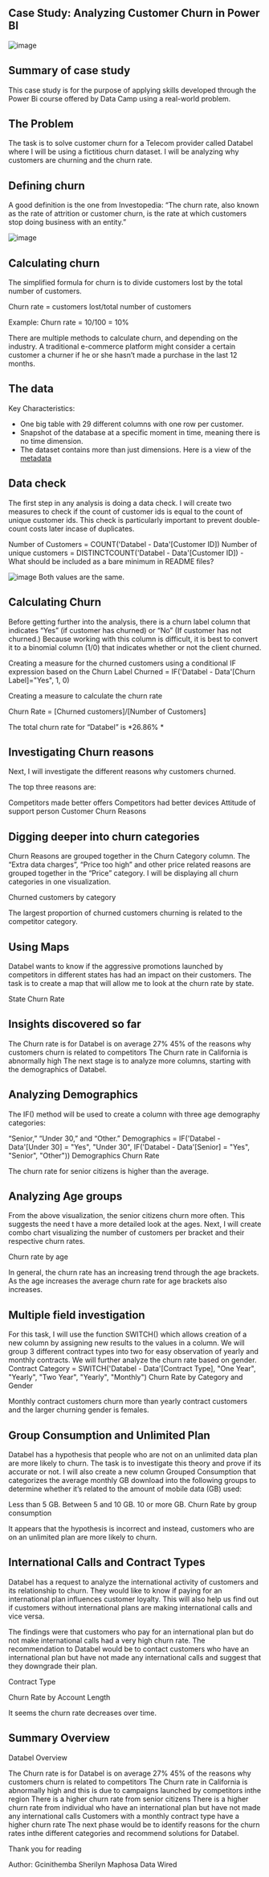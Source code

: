 **Case Study: Analyzing Customer Churn in Power BI**
---
![image](https://user-images.githubusercontent.com/121925698/217402366-9bf089a4-b22e-4299-9382-dc0386b18a2a.png)

Summary of case study
---
This case study is for the purpose of applying skills developed through the Power Bi course offered by Data Camp using a real-world problem.

The Problem
---

The task is to solve customer churn for a Telecom provider called Databel where I will be using a fictitious churn dataset. I will be analyzing why customers are churning and the churn rate.

Defining churn
---

A good definition is the one from Investopedia: “The churn rate, also known as the rate of attrition or customer churn, is the rate at which customers stop doing business with an entity.”

![image](https://user-images.githubusercontent.com/121925698/217403165-b5f713a7-4208-4eb6-b874-9de4c1ae9033.png)

Calculating churn
---

The simplified formula for churn is to divide customers lost by the total number of customers.

Churn rate = customers lost/total number of customers

Example:
Churn rate = 10/100 = 10%

There are multiple methods to calculate churn, and depending on the industry. A traditional e-commerce platform might consider a certain customer a churner if he or she hasn’t made a purchase in the last 12 months.

The data
---

Key Characteristics:

* One big table with 29 different columns with one row per customer.
* Snapshot of the database at a specific moment in time, meaning there is no time dimension.
* The dataset contains more than just dimensions. Here is a view of the [metadata](https://assets.datacamp.com/production/repositories/5993/datasets/c55ad82061b13bc07f6516e51cba9883a90bfa27/Metadata%20-%20Case%20Study_Analyzing%20Customer%20Churn%20in%20Power%20BI.pdf)

Data check
---

The first step in any analysis is doing a data check. I will create two measures to check if the count of customer ids is equal to the count of unique customer ids. This check is particularly important to prevent double-count costs later incase of duplicates.

 Number of Customers = COUNT('Databel - Data'[Customer ID])
    Number of unique customers = DISTINCTCOUNT('Databel - Data'[Customer ID])
    - What should be included as a bare minimum in README files?

![image](https://user-images.githubusercontent.com/121925698/217404152-1d7a887e-9ea4-4471-8c1d-509843cb50fe.png)
Both values are the same.

Calculating Churn
---

Before getting further into the analysis, there is a churn label column that indicates “Yes” (if customer has churned) or “No” (If customer has not churned.) Because working with this column is difficult, it is best to convert it to a binomial column (1/0) that indicates whether or not the client churned.

Creating a measure for the churned customers using a conditional IF expression based on the Churn Label
 Churned = IF('Databel - Data'[Churn Label]="Yes", 1, 0)
 
Creating a measure to calculate the churn rate

 Churn Rate = [Churned customers]/[Number of Customers]
 
The total churn rate for “Databel” is *26.86% *

Investigating Churn reasons
---

Next, I will investigate the different reasons why customers churned.

The top three reasons are:

Competitors made better offers
Competitors had better devices
Attitude of support person
Customer Churn Reasons

Digging deeper into churn categories
---

Churn Reasons are grouped together in the Churn Category column. The “Extra data charges”, “Price too high” and other price related reasons are grouped together in the “Price” category. I will be displaying all churn categories in one visualization.

Churned customers by category

The largest proportion of churned customers churning is related to the competitor category.

Using Maps
---

Databel wants to know if the aggressive promotions launched by competitors in different states has had an impact on their customers. The task is to create a map that will allow me to look at the churn rate by state.

State Churn Rate

Insights discovered so far
---

The Churn rate is for Databel is on average 27%
45% of the reasons why customers churn is related to competitors
The Churn rate in California is abnormally high
The next stage is to analyze more columns, starting with the demographics of Databel.

Analyzing Demographics
---

The IF() method will be used to create a column with three age demography categories:

“Senior,”
“Under 30,”
and “Other.”
Demographics = IF('Databel - Data'[Under 30] = "Yes", "Under 30", IF('Databel - Data'[Senior] = "Yes", "Senior", "Other"))
Demographics Churn Rate

The churn rate for senior citizens is higher than the average.

Analyzing Age groups
---

From the above visualization, the senior citizens churn more often. This suggests the need t have a more detailed look at the ages. Next, I will create combo chart visualizing the number of customers per bracket and their respective churn rates.

Churn rate by age

In general, the churn rate has an increasing trend through the age brackets. As the age increases the average churn rate for age brackets also increases.

Multiple field investigation
---

For this task, I will use the function SWITCH() which allows creation of a new column by assigning new results to the values in a column. We will group 3 different contract types into two for easy observation of yearly and monthly contracts. We will further analyze the churn rate based on gender.
Contract Category = SWITCH('Databel - Data'[Contract Type], "One Year", "Yearly", "Two Year", "Yearly", "Monthly")
Churn Rate by Category and Gender

Monthly contract customers churn more than yearly contract customers and the larger churning gender is females.

Group Consumption and Unlimited Plan
---

Databel has a hypothesis that people who are not on an unlimited data plan are more likely to churn. The task is to investigate this theory and prove if its accurate or not. I will also create a new column Grouped Consumption that categorizes the average monthly GB download into the following groups to determine whether it’s related to the amount of mobile data (GB) used:

Less than 5 GB.
Between 5 and 10 GB.
10 or more GB.
Churn Rate by group consumption

It appears that the hypothesis is incorrect and instead, customers who are on an unlimited plan are more likely to churn.

International Calls and Contract Types
---

Databel has a request to analyze the international activity of customers and its relationship to churn. They would like to know if paying for an international plan influences customer loyalty. This will also help us find out if customers without international plans are making international calls and vice versa.

The findings were that customers who pay for an international plan but do not make international calls had a very high churn rate. The recommendation to Databel would be to contact customers who have an international plan but have not made any international calls and suggest that they downgrade their plan.

Contract Type

Churn Rate by Account Length

It seems the churn rate decreases over time.

Summary Overview
---

Databel Overview

The Churn rate is for Databel is on average 27%
45% of the reasons why customers churn is related to competitors
The Churn rate in California is abnormally high and this is due to campaigns launched by competitors inthe region
There is a higher churn rate from senior citizens
There is a higher churn rate from individual who have an international plan but have not made any international calls
Customers with a monthly contract type have a higher churn rate
The next phase would be to identify reasons for the churn rates inthe different categories and recommend solutions for Databel.

Thank you for reading

Author:
Gcinithemba Sherilyn Maphosa
Data Wired

